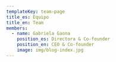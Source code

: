 ```yaml
---
templateKey: team-page
title_es: Equipo
title_en: Team
members:
  - name: Gabriela Gaona
    position_es: Directora & Co-founder
    position_en: CEO & Co-founder
    image: img/blog-index.jpg
---
```

